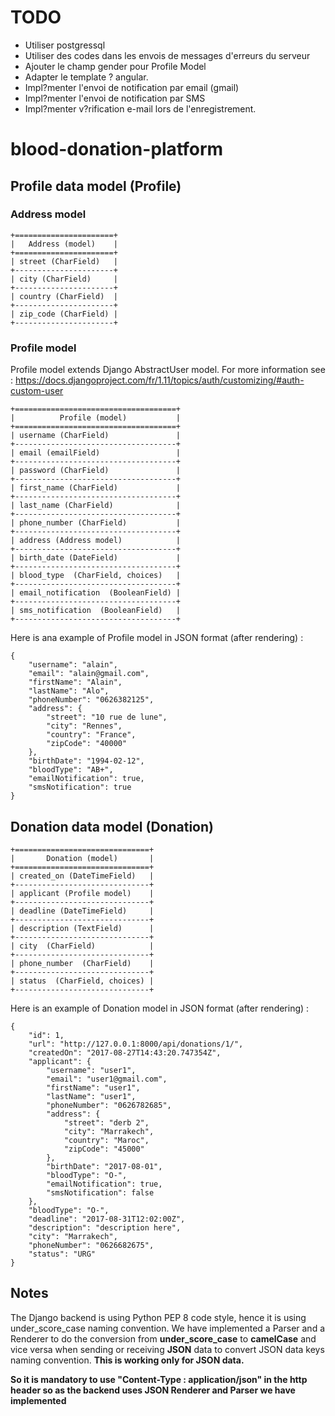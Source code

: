 # TODO

* Utiliser postgressql
* Utiliser des codes dans les envois de messages d'erreurs du serveur
* Ajouter le champ gender pour Profile Model
* Adapter le template ? angular.
* Impl?menter l'envoi de notification par email (gmail)
* Impl?menter l'envoi de notification par SMS
* Impl?menter v?rification e-mail lors de l'enregistrement.

# blood-donation-platform  

## Profile data model (Profile)

### Address model

    +======================+
    |   Address (model)    |
    +======================+
    | street (CharField)   |
    +----------------------+
    | city (CharField)     |
    +----------------------+
    | country (CharField)  |
    +----------------------+
    | zip_code (CharField) |
    +----------------------+

### Profile model
Profile model extends Django AbstractUser model. For more information see : https://docs.djangoproject.com/fr/1.11/topics/auth/customizing/#auth-custom-user

    +====================================+
    |          Profile (model)           |
    +====================================+
    | username (CharField)               |
    +------------------------------------+
    | email (emailField)                 |
    +------------------------------------+
    | password (CharField)               |
    +------------------------------------+
    | first_name (CharField)             |
    +------------------------------------+
    | last_name (CharField)              |
    +------------------------------------+
    | phone_number (CharField)           |
    +------------------------------------+
    | address (Address model)            |
    +------------------------------------+
    | birth_date (DateField)             |
    +------------------------------------+
    | blood_type  (CharField, choices)   |
    +------------------------------------+
    | email_notification  (BooleanField) |
    +------------------------------------+
    | sms_notification  (BooleanField)   |
    +------------------------------------+


Here is ana example of Profile model in JSON format (after rendering) :

    {
        "username": "alain",
        "email": "alain@gmail.com",
        "firstName": "Alain",
        "lastName": "Alo",
        "phoneNumber": "0626382125",
        "address": {
            "street": "10 rue de lune",
            "city": "Rennes",
            "country": "France",
            "zipCode": "40000"
        },
        "birthDate": "1994-02-12",
        "bloodType": "AB+",
        "emailNotification": true,
        "smsNotification": true
    }

## Donation data model (Donation)

    +==============================+
    |       Donation (model)       |
    +==============================+
    | created_on (DateTimeField)   |
    +------------------------------+
    | applicant (Profile model)    |
    +------------------------------+
    | deadline (DateTimeField)     |
    +------------------------------+
    | description (TextField)      |
    +------------------------------+
    | city  (CharField)            |
    +------------------------------+
    | phone_number  (CharField)    |
    +------------------------------+
    | status  (CharField, choices) |
    +------------------------------+

Here is an example of Donation model in JSON format (after rendering) :

    {
        "id": 1,
        "url": "http://127.0.0.1:8000/api/donations/1/",
        "createdOn": "2017-08-27T14:43:20.747354Z",
        "applicant": {
            "username": "user1",
            "email": "user1@gmail.com",
            "firstName": "user1",
            "lastName": "user1",
            "phoneNumber": "0626782685",
            "address": {
                "street": "derb 2",
                "city": "Marrakech",
                "country": "Maroc",
                "zipCode": "45000"
            },
            "birthDate": "2017-08-01",
            "bloodType": "O-",
            "emailNotification": true,
            "smsNotification": false
        },
        "bloodType": "O-",
        "deadline": "2017-08-31T12:02:00Z",
        "description": "description here",
        "city": "Marrakech",
        "phoneNumber": "0626682675",
        "status": "URG"
    }

 ## Notes

 The Django backend is using Python PEP 8 code style, hence it is using under_score_case naming
 convention. We have implemented a Parser and a Renderer to do the conversion from **under_score_case** to
 **camelCase** and vice versa when sending or receiving **JSON** data to convert JSON data keys naming
 convention. **This is working only for JSON data.**

 **So it is mandatory to use "Content-Type : application/json" in the http header so as the backend
 uses JSON Renderer and Parser we have implemented**
